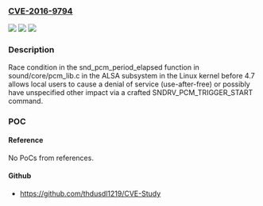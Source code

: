 ### [CVE-2016-9794](https://cve.mitre.org/cgi-bin/cvename.cgi?name=CVE-2016-9794)
![](https://img.shields.io/static/v1?label=Product&message=n%2Fa&color=blue)
![](https://img.shields.io/static/v1?label=Version&message=n%2Fa&color=blue)
![](https://img.shields.io/static/v1?label=Vulnerability&message=n%2Fa&color=brighgreen)

### Description

Race condition in the snd_pcm_period_elapsed function in sound/core/pcm_lib.c in the ALSA subsystem in the Linux kernel before 4.7 allows local users to cause a denial of service (use-after-free) or possibly have unspecified other impact via a crafted SNDRV_PCM_TRIGGER_START command.

### POC

#### Reference
No PoCs from references.

#### Github
- https://github.com/thdusdl1219/CVE-Study

